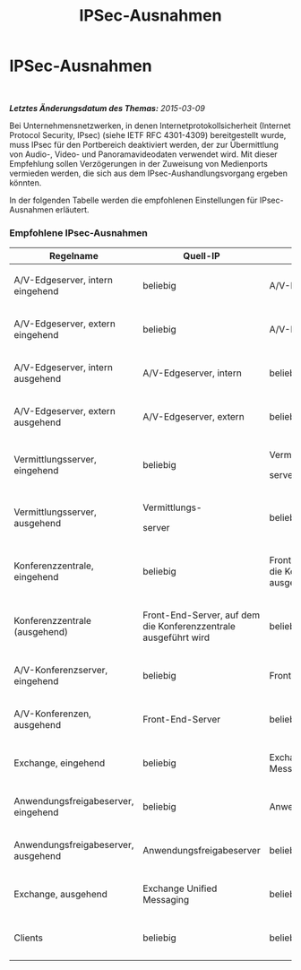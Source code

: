 ﻿---
title: IPSec-Ausnahmen
TOCTitle: IPSec-Ausnahmen
ms:assetid: 241f1eca-6f2f-44de-90b1-2cb659cbe27c
ms:mtpsurl: https://technet.microsoft.com/de-de/library/Gg425719(v=OCS.15)
ms:contentKeyID: 49293438
ms.date: 05/19/2016
mtps_version: v=OCS.15
ms.translationtype: HT
---

# IPSec-Ausnahmen

 

_**Letztes Änderungsdatum des Themas:** 2015-03-09_

Bei Unternehmensnetzwerken, in denen Internetprotokollsicherheit (Internet Protocol Security, IPsec) (siehe IETF RFC 4301-4309) bereitgestellt wurde, muss IPsec für den Portbereich deaktiviert werden, der zur Übermittlung von Audio-, Video- und Panoramavideodaten verwendet wird. Mit dieser Empfehlung sollen Verzögerungen in der Zuweisung von Medienports vermieden werden, die sich aus dem IPsec-Aushandlungsvorgang ergeben könnten.

In der folgenden Tabelle werden die empfohlenen Einstellungen für IPsec-Ausnahmen erläutert.

### Empfohlene IPsec-Ausnahmen

<table style="width:100%;">
<colgroup>
<col style="width: 14%" />
<col style="width: 14%" />
<col style="width: 14%" />
<col style="width: 14%" />
<col style="width: 14%" />
<col style="width: 14%" />
<col style="width: 14%" />
</colgroup>
<thead>
<tr class="header">
<th>Regelname</th>
<th>Quell-IP</th>
<th>Ziel-IP</th>
<th>Protokoll</th>
<th>Quellport</th>
<th>Zielport</th>
<th>Authentifizierungsanforderung</th>
</tr>
</thead>
<tbody>
<tr class="odd">
<td><p>A/V-Edgeserver, intern eingehend</p></td>
<td><p>beliebig</p></td>
<td><p>A/V-Edgeserver, intern</p></td>
<td><p>UDP und TCP</p></td>
<td><p>beliebig</p></td>
<td><p>beliebig</p></td>
<td><p>Nicht authentifizieren</p></td>
</tr>
<tr class="even">
<td><p>A/V-Edgeserver, extern eingehend</p></td>
<td><p>beliebig</p></td>
<td><p>A/V-Edgeserver, extern</p></td>
<td><p>UDP und TCP</p></td>
<td><p>beliebig</p></td>
<td><p>beliebig</p></td>
<td><p>Nicht authentifizieren</p></td>
</tr>
<tr class="odd">
<td><p>A/V-Edgeserver, intern ausgehend</p></td>
<td><p>A/V-Edgeserver, intern</p></td>
<td><p>beliebig</p></td>
<td><p>UDP &amp; TCP</p></td>
<td><p>beliebig</p></td>
<td><p>beliebig</p></td>
<td><p>Nicht authentifizieren</p></td>
</tr>
<tr class="even">
<td><p>A/V-Edgeserver, extern ausgehend</p></td>
<td><p>A/V-Edgeserver, extern</p></td>
<td><p>beliebig</p></td>
<td><p>UDP und TCP</p></td>
<td><p>beliebig</p></td>
<td><p>beliebig</p></td>
<td><p>Nicht authentifizieren</p></td>
</tr>
<tr class="odd">
<td><p>Vermittlungsserver, eingehend</p></td>
<td><p>beliebig</p></td>
<td><p>Vermittlungs-</p>
<p>server</p></td>
<td><p>UDP und TCP</p></td>
<td><p>beliebig</p></td>
<td><p>beliebig</p></td>
<td><p>Nicht authentifizieren</p></td>
</tr>
<tr class="even">
<td><p>Vermittlungsserver, ausgehend</p></td>
<td><p>Vermittlungs-</p>
<p>server</p></td>
<td><p>beliebig</p></td>
<td><p>UDP und TCP</p></td>
<td><p>beliebig</p></td>
<td><p>beliebig</p></td>
<td><p>Nicht authentifizieren</p></td>
</tr>
<tr class="odd">
<td><p>Konferenzzentrale, eingehend</p></td>
<td><p>beliebig</p></td>
<td><p>Front-End-Server, auf dem die Konferenzzentrale ausgeführt wird</p></td>
<td><p>UDP und TCP</p></td>
<td><p>beliebig</p></td>
<td><p>beliebig</p></td>
<td><p>Nicht authentifizieren</p></td>
</tr>
<tr class="even">
<td><p>Konferenzzentrale (ausgehend)</p></td>
<td><p>Front-End-Server, auf dem die Konferenzzentrale ausgeführt wird</p></td>
<td><p>beliebig</p></td>
<td><p>UDP und TCP</p></td>
<td><p>beliebig</p></td>
<td><p>beliebig</p></td>
<td><p>Nicht authentifizieren</p></td>
</tr>
<tr class="odd">
<td><p>A/V-Konferenzserver, eingehend</p></td>
<td><p>beliebig</p></td>
<td><p>Front-End-Server</p></td>
<td><p>UDP und TCP</p></td>
<td><p>beliebig</p></td>
<td><p>beliebig</p></td>
<td><p>Nicht authentifizieren</p></td>
</tr>
<tr class="even">
<td><p>A/V-Konferenzen, ausgehend</p></td>
<td><p>Front-End-Server</p></td>
<td><p>beliebig</p></td>
<td><p>UDP und TCP</p></td>
<td><p>beliebig</p></td>
<td><p>beliebig</p></td>
<td><p>Nicht authentifizieren</p></td>
</tr>
<tr class="odd">
<td><p>Exchange, eingehend</p></td>
<td><p>beliebig</p></td>
<td><p>Exchange Unified Messaging</p></td>
<td><p>UDP und TCP</p></td>
<td><p>beliebig</p></td>
<td><p>beliebig</p></td>
<td><p>Nicht authentifizieren</p></td>
</tr>
<tr class="even">
<td><p>Anwendungsfreigabeserver, eingehend</p></td>
<td><p>beliebig</p></td>
<td><p>Anwendungsfreigabeserver</p></td>
<td><p>TCP</p></td>
<td><p>beliebig</p></td>
<td><p>beliebig</p></td>
<td><p>Nicht authentifizieren</p></td>
</tr>
<tr class="odd">
<td><p>Anwendungsfreigabeserver, ausgehend</p></td>
<td><p>Anwendungsfreigabeserver</p></td>
<td><p>beliebig</p></td>
<td><p>TCP</p></td>
<td><p>beliebig</p></td>
<td><p>beliebig</p></td>
<td><p>Nicht authentifizieren</p></td>
</tr>
<tr class="even">
<td><p>Exchange, ausgehend</p></td>
<td><p>Exchange Unified Messaging</p></td>
<td><p>beliebig</p></td>
<td><p>UDP und TCP</p></td>
<td><p>beliebig</p></td>
<td><p>beliebig</p></td>
<td><p>Nicht authentifizieren</p></td>
</tr>
<tr class="odd">
<td><p>Clients</p></td>
<td><p>beliebig</p></td>
<td><p>beliebig</p></td>
<td><p>UDP</p></td>
<td><p>Angegebener Medienportbereich</p></td>
<td><p>beliebig</p></td>
<td><p>Nicht authentifizieren</p></td>
</tr>
</tbody>
</table>

